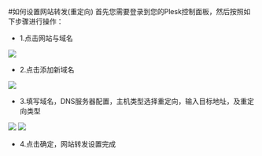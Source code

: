 <!-- --- tag: plesk 重定向 转发 虚拟主机 -->
#如何设置网站转发(重定向)
首先您需要登录到您的Plesk控制面板，然后按照如下步骤进行操作：

*    1.点击网站与域名

![](http://ww1.sinaimg.cn/large/a74ecc4cjw1dzcu3tno7xj.jpg)

*    2.点击添加新域名

![](http://ww1.sinaimg.cn/large/a74ecc4cjw1dzcu4fipfpj.jpg)

*    3.填写域名，DNS服务器配置，主机类型选择重定向，输入目标地址，及重定向类型

![](http://ww1.sinaimg.cn/large/a74eed94jw1dzcu4z8yjoj.jpg)
![](http://ww4.sinaimg.cn/large/a74ecc4cjw1dzcua5q501j.jpg)

*    4.点击确定，网站转发设置完成


